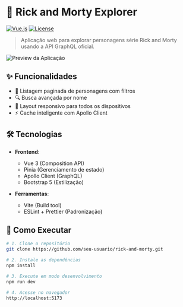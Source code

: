 # 🚀 Rick and Morty Explorer

[![Vue.js](https://img.shields.io/badge/Vue.js-3.x-4FC08D.svg)](https://vuejs.org/)
[![License](https://img.shields.io/badge/license-MIT-blue.svg)](https://opensource.org/licenses/MIT)

> Aplicação web para explorar personagens série Rick and Morty usando a API GraphQL oficial.

![Preview da Aplicação](https://rick-and-morty-phi-snowy.vercel.app/)

## ✨ Funcionalidades

- 📜 Listagem paginada de personagens com filtros
- 🔍 Busca avançada por nome
- 📱 Layout responsivo para todos os dispositivos
- ⚡ Cache inteligente com Apollo Client

## 🛠 Tecnologias

- **Frontend**: 
  - Vue 3 (Composition API)
  - Pinia (Gerenciamento de estado)
  - Apollo Client (GraphQL)
  - Bootstrap 5 (Estilização)

- **Ferramentas**:
  - Vite (Build tool)
  - ESLint + Prettier (Padronização)

## 🚀 Como Executar

```bash
# 1. Clone o repositório
git clone https://github.com/seu-usuario/rick-and-morty.git

# 2. Instale as dependências
npm install

# 3. Execute em modo desenvolvimento
npm run dev

# 4. Acesse no navegador
http://localhost:5173
